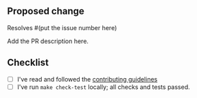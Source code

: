<!-- Thanks for contributing to OWASP Nest!-->

## Proposed change

<!-- Don't forget to link your PR to an existing issue if any.-->
Resolves #(put the issue number here)

<!-- Describe the big picture of your changes.-->
Add the PR description here.

## Checklist

- [ ] I've read and followed the [contributing guidelines](https://github.com/OWASP/Nest/blob/main/CONTRIBUTING.md)
- [ ] I've run `make check-test` locally; all checks and tests passed.
